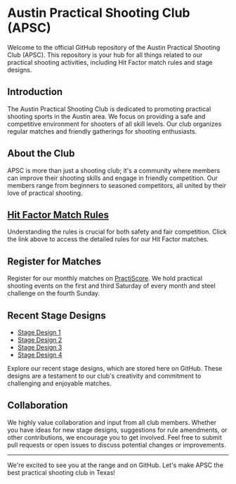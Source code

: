 # Austin Practical Shooting Club (APSC)

Welcome to the official GitHub repository of the Austin Practical Shooting Club (APSC). This repository is your hub for all things related to our practical shooting activities, including Hit Factor match rules and stage designs.

## Introduction

The Austin Practical Shooting Club is dedicated to promoting practical shooting sports in the Austin area. We focus on providing a safe and competitive environment for shooters of all skill levels. Our club organizes regular matches and friendly gatherings for shooting enthusiasts.

## About the Club

APSC is more than just a shooting club; it's a community where members can improve their shooting skills and engage in friendly competition. Our members range from beginners to seasoned competitors, all united by their love of practical shooting.

## [Hit Factor Match Rules](https://github.com/APSCatx/club/blob/main/HitFactor_GeneralCompetitionRules.txt)

Understanding the rules is crucial for both safety and fair competition. Click the link above to access the detailed rules for our Hit Factor matches.

## Register for Matches

Register for our monthly matches on [PractiScore](https://practiscore.com/clubs/apsc-1). We hold practical shooting events on the first and third Saturday of every month and steel challenge on the fourth Sunday.

## Recent Stage Designs

- [Stage Design 1](link-to-stage-design-1)
- [Stage Design 2](link-to-stage-design-2)
- [Stage Design 3](link-to-stage-design-3)
- [Stage Design 4](link-to-stage-design-4)

Explore our recent stage designs, which are stored here on GitHub. These designs are a testament to our club's creativity and commitment to challenging and enjoyable matches.

## Collaboration

We highly value collaboration and input from all club members. Whether you have ideas for new stage designs, suggestions for rule amendments, or other contributions, we encourage you to get involved. Feel free to submit pull requests or open issues to discuss potential changes or improvements.

---

We're excited to see you at the range and on GitHub. Let's make APSC the best practical shooting club in Texas!
